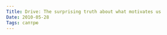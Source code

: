 ```yaml
---
Title: Drive: The surprising truth about what motivates us
Date: 2010-05-28
Tags: саптрю
---
```


<object width="640" height="385"><param name="movie" value="http://www.youtube.com/v/u6XAPnuFjJc&amp;color1=0xb1b1b1&amp;color2=0xd0d0d0&amp;hl=en_US&amp;feature=player_embedded&amp;fs=1"></param><param name="allowFullScreen" value="true"></param><param name="allowScriptAccess" value="always"></param><embed src="http://www.youtube.com/v/u6XAPnuFjJc&amp;color1=0xb1b1b1&amp;color2=0xd0d0d0&amp;hl=en_US&amp;feature=player_embedded&amp;fs=1" type="application/x-shockwave-flash" allowfullscreen="true" allowscriptaccess="always" width="640" height="385"></embed></object>